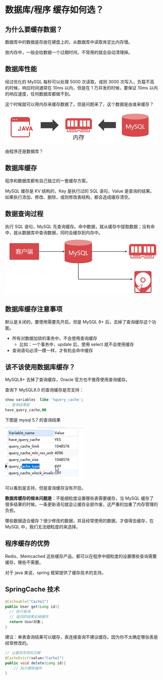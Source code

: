 # 数据库/程序 缓存如何选？

## 为什么要缓存数据？

数据库中的数据是存放在硬盘上的，从数据库中读取肯定比内存慢。

放内存中，一般会给数据一个过期时间，不常用的就会自动清理掉。

## 数据库性能

经过优化的 MySQL 每秒可以处理 5000 次读取，或则 3000 次写入，负载不高的时候，响应时间通常在 10ms 以内，但是在 1 万并发的时候，要保证 10ms  以内的响应速度，任何数据库都做不到。

这个时候就可以用内存来缓存数据了。但是问题来了，这个数据是由谁来缓存？

![image-20200613215435043](./assets/image-20200613215435043.png)

由程序还是数据库？

## 数据库缓存

程序和数据库都有自己独立的一套缓存方案。

MySQL 缓存是 KV 结构的，Key 是执行过的 SQL 语句，Value 是查询的结果。如果执行添加、修改、删除，或则修改表结构，都会造成缓存清空。

## 数据查询过程

执行 SQL 语句，MySQL 先查询缓存。命中数据，就从缓存中提取数据；没有命中，就从数据库中查询数据，同时会缓存到内存中。

![image-20200613215906767](./assets/image-20200613215906767.png)

## 数据库缓存注意事项

默认是关闭的，要使用需要先开启。但是 MySQL 8+ 后，去掉了查询缓存这个功能。

- 所有对数据加锁的事务中，不会使用查询缓存
  - 比如：一个事务中，update 后，使用 select 就不会使用缓存
- 查询语句必须一模一样，才有机会命中缓存

## 该不该使用数据库缓存？

MySQL8+ 去掉了查询缓存，Oracle 官方也不推荐使用查询缓存。

查询下 MySQL8.0 的查询缓存是否支持：

```sql
show variables  like '%query_cache';
-- 查询结果是
have_query_cache,NO
```

下图是 mysql 5.7 的查询结果

![image-20200613220518698](./assets/image-20200613220518698.png)

可以看到是支持，但是查询缓存没有开启。

**数据库缓存的根本问题是**：不能细粒度设置哪些表需要缓存，当 MySQL 缓存了很多结果的时候，一条更新语句就会让缓存全部作废，这严重的加重了内存管理的负担。

哪些数据适合缓存？很少修改的数据，并且经常使用的数据，才值得去缓存，在 MySQL 中，我们无法细粒度的来选择。

## 程序缓存的优势

Redis、Memcached 这些缓存产品，都可以在程序中细粒度的设置哪些查询需要缓存，哪些不需要。

对于 java 来说，spring 框架提供了缓存技术的支持。

## SpringCache 技术

```java
@Cacheable("Cache1")
public User get(Long id){
  // 执行查询
  // 返回的结果会被缓存
  return User对象；
}
```

建议：单表查询结果可以缓存，表连接查询不建议缓存。因为你不太确定哪张表是经常修改的。

```java
// 让缓存失效的注解
@CacheEvict(value="Cache1")
public void delete(Long id){
	// 执行删除操作
}
```

